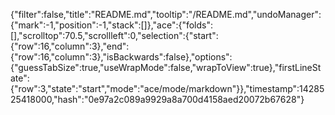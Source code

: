 {"filter":false,"title":"README.md","tooltip":"/README.md","undoManager":{"mark":-1,"position":-1,"stack":[]},"ace":{"folds":[],"scrolltop":70.5,"scrollleft":0,"selection":{"start":{"row":16,"column":3},"end":{"row":16,"column":3},"isBackwards":false},"options":{"guessTabSize":true,"useWrapMode":false,"wrapToView":true},"firstLineState":{"row":3,"state":"start","mode":"ace/mode/markdown"}},"timestamp":1428525418000,"hash":"0e97a2c089a9929a8a700d4158aed20072b67628"}